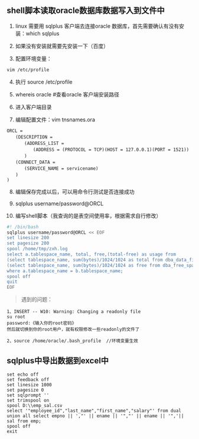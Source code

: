 ## shell脚本读取oracle数据库数据写入到文件中
1. linux 需要用 sqlplus 客户端去连接oracle 数据库，首先需要确认有没有安装：which sqlplus

2. 如果没有安装就需要先安装一下（百度）

3. 配置环境变量： 
```sh
vim /etc/profile
```
4. 执行 source /etc/profile

5. whereis oracle  #查看oracle 客户端安装路径

6. 进入客户端目录 

7. 编辑配置文件：vim tnsnames.ora
```tns
ORCL =
　　(DESCRIPTION =
　　　　(ADDRESS_LIST =
　　　　　　(ADDRESS = (PROTOCOL = TCP)(HOST = 127.0.0.1)(PORT = 1521))
　　　　)
　　(CONNECT_DATA =
　　　　(SERVICE_NAME = servicename)
　　)
)
```
8. 编辑保存完成以后，可以用命令行测试是否连接成功

9. sqlplus username/password@ORCL

10. 编写shell脚本（我查询的是表空间使用率，根据需求自行修改）
```sh
#! /bin/bash
sqlplus username/password@ORCL << EOF
set linesize 200
set pagesize 200
spool /home/tmp/zxh.log
select a.tablespace_name, total, free,(total-free) as usage from 
(select tablespace_name, sum(bytes)/1024/1024 as total from dba_data_files group by tablespace_name) a, 
(select tablespace_name, sum(bytes)/1024/1024 as free from dba_free_space group by tablespace_name) b
where a.tablespace_name = b.tablespace_name;
spool off
quit
EOF
```
 

> 遇到的问题：
```
1、INSERT -- W10: Warning: Changing a readonly file 
su root
password:《输入你的root密码》
然后就切换到你的root用户，就有权限修改一些readonly的文件了

2、source /home/oracle/.bash_profile  //环境变量生效
```






## sqlplus中导出数据到excel中
```
set echo off
set feedback off
set linesize 1000
set pagesize 0
set sqlprompt ''
set trimspool on
spool D:\\emp_sal.csv
select '"employee_id","last_name","first_name","salary"' from dual union all select empno || ',"' || ename || '","' || ename || '",'|| sal from emp;
spool off
exit
```